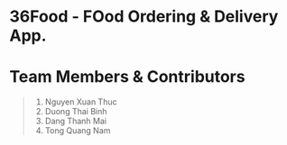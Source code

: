 # 36Food - FOod Ordering & Delivery App.

# Team Members & Contributors

> 1. Nguyen Xuan Thuc
> 2. Duong Thai Binh
> 3. Dang Thanh Mai
> 4. Tong Quang Nam